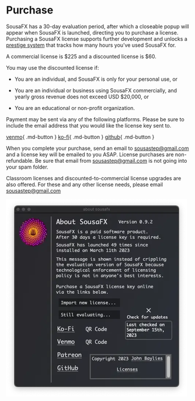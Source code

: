 # Purchase

SousaFX has a 30-day evaluation period, after which a closeable popup will appear when SousaFX is launched, directing you to purchase a license. Purchasing a SousaFX license supports further development and unlocks a [prestige system](prestige.md) that tracks how many hours you’ve used SousaFX for.

A commercial license is $225 and a discounted license is $60.

You may use the discounted license if:

- You are an individual, and SousaFX is only for your personal use, or
	
- You are an individual or business using SousaFX commercially, and yearly gross revenue does not exceed USD $20,000, or
	
- You are an educational or non-profit organization.

Payment may be sent via any of the following platforms. Please be sure to include the email address that you would like the license key sent to.

[venmo](https://venmo.com/sousastep){ .md-button } [ko-fi](https://ko-fi.com/sousafx/shop){ .md-button } [github](https://github.com/sponsors/jbaylies?frequency=one-time){ .md-button }

When you complete your purchase, send an email to [sousastep@gmail.com](mailto:sousastep@gmail.com) and a license key will be emailed to you ASAP. License purchases are non-refundable. Be sure that email from sousastep@gmail.com is not going into your spam folder.

Classroom licenses and discounted-to-commercial license upgrades are also offered. For these and any other license needs, please email sousastep@gmail.com

![purchase](img/about-nolicense.webp)







